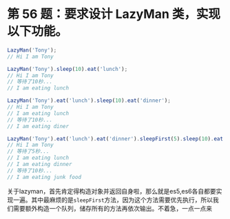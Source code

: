 # 第 56 题：要求设计 LazyMan 类，实现以下功能。
```js
LazyMan('Tony');
// Hi I am Tony

LazyMan('Tony').sleep(10).eat('lunch');
// Hi I am Tony
// 等待了10秒...
// I am eating lunch

LazyMan('Tony').eat('lunch').sleep(10).eat('dinner');
// Hi I am Tony
// I am eating lunch
// 等待了10秒...
// I am eating diner

LazyMan('Tony').eat('lunch').eat('dinner').sleepFirst(5).sleep(10).eat('junk food');
// Hi I am Tony
// 等待了5秒...
// I am eating lunch
// I am eating dinner
// 等待了10秒...
// I am eating junk food
```

关于lazyman，首先肯定得构造对象并返回自身啦，那么就是es5,es6各自都要实现一遍。其中最麻烦的是`sleepFirst`方法，因为这个方法需要优先执行，所以我们需要额外构造一个队列，储存所有的方法再依次输出。不着急，一点一点来